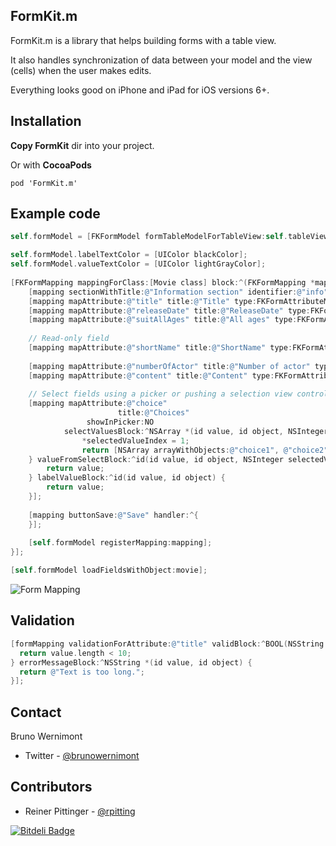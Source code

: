 ## FormKit.m

FormKit.m is a library that helps building forms with a table view.

It also handles synchronization of data between your model and the view (cells) when the user makes edits.

Everything looks good on iPhone and iPad for iOS versions 6+.

## Installation

**Copy FormKit** dir into your project.

Or with **CocoaPods**

	pod 'FormKit.m'

## Example code

```objective-c
self.formModel = [FKFormModel formTableModelForTableView:self.tableView navigationController:self.navigationController];

self.formModel.labelTextColor = [UIColor blackColor];
self.formModel.valueTextColor = [UIColor lightGrayColor];
  
[FKFormMapping mappingForClass:[Movie class] block:^(FKFormMapping *mapping) {
    [mapping sectionWithTitle:@"Information section" identifier:@"info"];
    [mapping mapAttribute:@"title" title:@"Title" type:FKFormAttributeMappingTypeText];
    [mapping mapAttribute:@"releaseDate" title:@"ReleaseDate" type:FKFormAttributeMappingTypeDate];
    [mapping mapAttribute:@"suitAllAges" title:@"All ages" type:FKFormAttributeMappingTypeBoolean];
    
    // Read-only field
    [mapping mapAttribute:@"shortName" title:@"ShortName" type:FKFormAttributeMappingTypeLabel];
    
    [mapping mapAttribute:@"numberOfActor" title:@"Number of actor" type:FKFormAttributeMappingTypeInteger];
    [mapping mapAttribute:@"content" title:@"Content" type:FKFormAttributeMappingTypeBigText];
    
    // Select fields using a picker or pushing a selection view controller
    [mapping mapAttribute:@"choice"
                        title:@"Choices"
                 showInPicker:NO
            selectValuesBlock:^NSArray *(id value, id object, NSInteger *selectedValueIndex){
                *selectedValueIndex = 1;
                return [NSArray arrayWithObjects:@"choice1", @"choice2", nil];
    } valueFromSelectBlock:^id(id value, id object, NSInteger selectedValueIndex) {
        return value;
    } labelValueBlock:^id(id value, id object) {
        return value;
    }];
    
    [mapping buttonSave:@"Save" handler:^{
    }];
    
    [self.formModel registerMapping:mapping];
}];

[self.formModel loadFieldsWithObject:movie];

```

![Form Mapping](https://github.com/brunow/FormKit.m/raw/master/form-mapping.png)

## Validation

```objective-c
[formMapping validationForAttribute:@"title" validBlock:^BOOL(NSString *value, id object) {
  return value.length < 10;
} errorMessageBlock:^NSString *(id value, id object) {
  return @"Text is too long.";
}];
```

## Contact

Bruno Wernimont

- Twitter - [@brunowernimont](http://twitter.com/brunowernimont)

## Contributors

- Reiner Pittinger - [@rpitting](https://twitter.com/rpitting)


[![Bitdeli Badge](https://d2weczhvl823v0.cloudfront.net/brunow/formkit.m/trend.png)](https://bitdeli.com/free "Bitdeli Badge")

